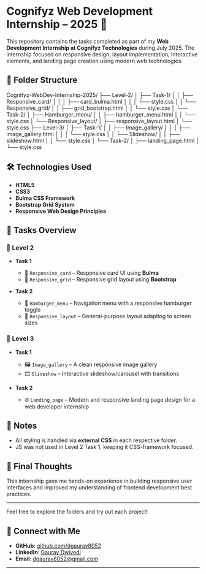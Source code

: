 # Cognifyz Web Development Internship – 2025 🚀

This repository contains the tasks completed as part of my **Web Development Internship at Cognifyz Technologies** during July 2025. The internship focused on responsive design, layout implementation, interactive elements, and landing page creation using modern web technologies.

## 📁 Folder Structure

Cognifyz-WebDev-Internship-2025/
├── Level-2/
│ ├── Task-1/
│ │ ├── Responsive_card/
│ │ │ ├── card_bulma.html
│ │ │ └── style.css
│ │ └── Responsive_grid/
│ │ ├── grid_bootstrap.html
│ │ └── style.css
│ └── Task-2/
│ ├── Hamburger_menu/
│ │ ├── hamburger_menu.html
│ │ └── style.css
│ └── Responsive_layout/
│ ├── responsive_layout.html
│ └── style.css
├── Level-3/
│ ├── Task-1/
│ │ ├── Image_gallery/
│ │ │ ├── image_gallery.html
│ │ │ └── style.css
│ │ └── Slideshow/
│ │ ├── slideshow.html
│ │ └── style.css
│ └── Task-2/
│ ├── landing_page.html
│ └── style.css


## 🛠️ Technologies Used

- **HTML5**
- **CSS3**
- **Bulma CSS Framework**
- **Bootstrap Grid System**
- **Responsive Web Design Principles**

## 📌 Tasks Overview

### 🔹 Level 2

- **Task 1**  
  - 📇 `Responsive_card` – Responsive card UI using **Bulma**
  - 🧱 `Responsive_grid` – Responsive grid layout using **Bootstrap**

- **Task 2**  
  - 🍔 `Hamburger_menu` – Navigation menu with a responsive hamburger toggle
  - 📐 `Responsive_layout` – General-purpose layout adapting to screen sizes

### 🔹 Level 3

- **Task 1**  
  - 🖼️ `Image_gallery` – A clean responsive image gallery
  - 🎞️ `Slideshow` – Interactive slideshow/carousel with transitions

- **Task 2**  
  - 🌐 `Landing_page` – Modern and responsive landing page design for a web developer internship

## 📌 Notes

- All styling is handled via **external CSS** in each respective folder.
- JS was not used in Level 2 Task 1, keeping it CSS-framework focused.

## 📎 Final Thoughts

This internship gave me hands-on experience in building responsive user interfaces and improved my understanding of frontend development best practices.

---

Feel free to explore the folders and try out each project!

## 🔗 Connect with Me

- **GitHub**: [github.com/dgaurav8052](https://github.com/dgaurav8052)
- **LinkedIn**: [Gaurav Dwivedi](https://www.linkedin.com/in/gaurav-dwivedi-9b2001271)
- **Email**: dgaurav8052@gmail.com

---

